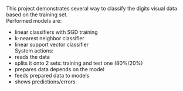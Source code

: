 This project demonstrates several way to classify the digits visual data based on the training set.  
Performed models are:
 - linear classifiers with SGD training
 - k-nearest neighbor classifier
 - linear support vector classifier  
System actions:
 - reads the data
 - splits it onto 2 sets: training and test one (80%/20%)
 - prepares data depends on the model
 - feeds prepared data to models
 - shows predictions/errors